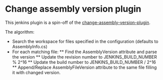 # Change assembly version plugin

This jenkins plugin is a spin-off of the [change-assembly-version-plugin](https://github.com/jenkinsci/change-assembly-version-plugin).

The algorithm:
* Search the workspace for files specified in the configuration (defaults to AssemblyInfo.cs)
* For each matching file:
** Find the AssemblyVersion attribute and parse the version
** Update the revision number to JENKINS_BUILD_NUMBER % 2^16
** Update the build number to JENKINS_BUILD_NUMBER / 2^16
** Append/Replace AssemblyFileVersion attribute to the same file filling it with changed version.
